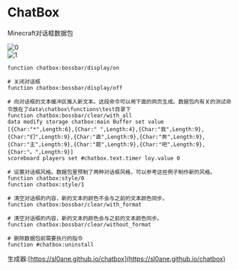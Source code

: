 # ChatBox
Minecraft对话框数据包

![0](https://attachment.mcbbs.net/data/myattachment/forum/202206/20/201720ursap4jr264ow4x0.gif)  
![1](https://attachment.mcbbs.net/data/myattachment/forum/202206/18/152836fu1byoc211txa1ou.gif)  


```# 向所有玩家展示对话框
function chatbox:bossbar/display/on

# 关闭对话框
function chatbox:bossbar/display/off

# 向对话框的文本缓冲区推入新文本。这段命令可以用下面的网页生成。数据包内有关的测试命令放在了data\chatbox\functions\test目录下
function chatbox:bossbar/clear/with_all
data modify storage chatbox:main Buffer set value [{Char:"*",Length:6},{Char:" ",Length:4},{Char:"我",Length:9},{Char:"们",Length:9},{Char:"直",Length:9},{Char:"奔",Length:9},{Char:"主",Length:9},{Char:"题",Length:9},{Char:"吧",Length:9},{Char:"。",Length:9}]
scoreboard players set #chatbox.text.timer loy.value 0

# 设置对话框风格。数据包里预制了两种对话框风格，可以参考这些例子制作新的风格。
function chatbox:style/0
function chatbox:style/1

# 清空对话框的内容，新的文本的颜色不会与之前的文本颜色同步。
function chatbox:bossbar/clear/with_format

# 清空对话框的内容，新的文本的颜色会与之前的文本颜色同步。
function chatbox:bossbar/clear/without_format

# 删除数据包前需要执行的指令
function #chatbox:uninstall
```

生成器:[https://sl0ane.github.io/chatbox](https://sl0ane.github.io/chatbox)
